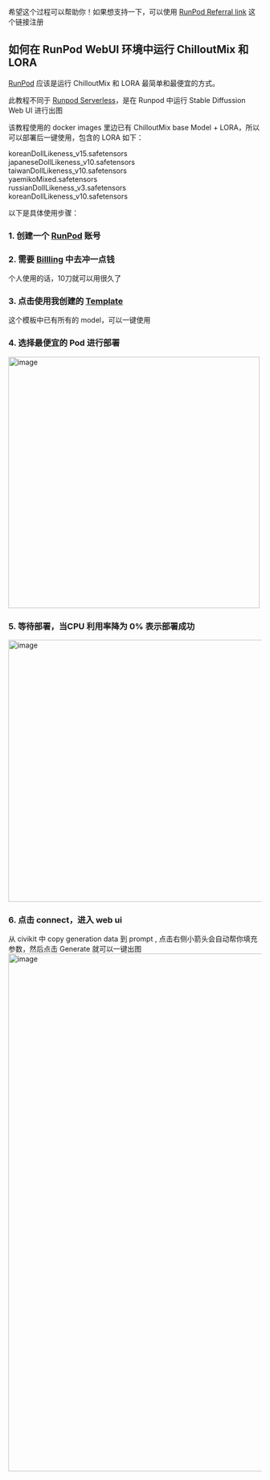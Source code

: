 希望这个过程可以帮助你！如果想支持一下，可以使用 [RunPod Referral link](https://runpod.io?ref=78g53ap2) 这个链接注册


##  如何在 RunPod WebUI 环境中运行 ChilloutMix 和 LORA


[RunPod](https://runpod.io?ref=78g53ap2) 应该是运行 ChilloutMix 和 LORA 最简单和最便宜的方式。

此教程不同于 [Runpod Serverless](https://github.com/kale5195/automatic-chillout/blob/main/serverless-zh.md)，是在 Runpod 中运行 Stable Diffussion Web UI 进行出图

该教程使用的 docker images 里边已有 ChilloutMix base Model + LORA，所以可以部署后一键使用，包含的 LORA 如下：

koreanDollLikeness_v15.safetensors   
japaneseDollLikeness_v10.safetensors   
taiwanDollLikeness_v10.safetensors   
yaemikoMixed.safetensors   
russianDollLikeness_v3.safetensors   
koreanDollLikeness_v10.safetensors   

以下是具体使用步骤：

### 1. 创建一个 [RunPod](https://runpod.io?ref=78g53ap2) 账号

### 2. 需要 [Billling](https://www.runpod.io/console/user/billing) 中去冲一点钱

个人使用的话，10刀就可以用很久了

### 3. 点击使用我创建的 [Template](https://runpod.io/gsc?template=m0nobj7c2t&ref=78g53ap2) 

这个模板中已有所有的 model，可以一键使用

### 4. 选择最便宜的 Pod 进行部署

<img width="500" alt="image" src="https://user-images.githubusercontent.com/95554104/221786576-f8e05203-c83f-40e2-89a3-1c32bdcb6923.png">


### 5. 等待部署，当CPU 利用率降为 0% 表示部署成功
<img width="521" alt="image" src="https://user-images.githubusercontent.com/95554104/221787748-55b49267-02fd-4bbc-9dc0-f83243d1e01d.png">

### 6. 点击 connect，进入 web ui 

从 civikit 中 copy generation data 到 prompt , 点击右侧小箭头会自动帮你填充参数，然后点击 Generate 就可以一键出图
<img width="1030" alt="image" src="https://user-images.githubusercontent.com/95554104/221788124-ae4f41ce-21ff-4e56-90c3-7ef34d6e0256.png">




